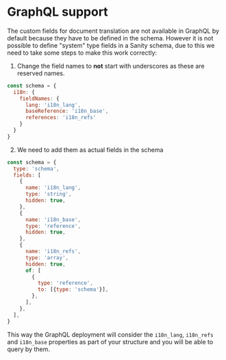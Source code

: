 # GraphQL support

The custom fields for document translation are not available in GraphQL by default because they have to be defined in the schema. However it is not possible to define "system" type fields in a Sanity schema, due to this we need to take some steps to make this work correctly:

1. Change the field names to **not** start with underscores as these are reserved names.

```js
const schema = {
  i18n: {
    fieldNames: {
      lang: 'i18n_lang',
      baseReference: 'i18n_base',
      references: 'i18n_refs'
    }
  }
}
```

2. We need to add them as actual fields in the schema

```js
const schema = {
  type: 'schema',
  fields: [
    {
      name: 'i18n_lang',
      type: 'string',
      hidden: true,
    },
    {
      name: 'i18n_base',
      type: 'reference',
      hidden: true,
    },
    {
      name: 'i18n_refs',
      type: 'array',
      hidden: true,
      of: [
        {
          type: 'reference',
          to: [{type: 'schema'}],
        },
      ],
    },
  ],
}
```

This way the GraphQL deployment will consider the `i18n_lang`, `i18n_refs` and `i18n_base` properties as part of your structure and you will be able to query by them.
